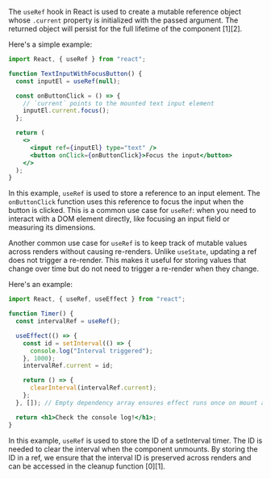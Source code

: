 The `useRef` hook in React is used to create a mutable reference object whose `.current` property is initialized with the passed argument. The returned object will persist for the full lifetime of the component [1][2].

Here's a simple example:

```jsx
import React, { useRef } from "react";

function TextInputWithFocusButton() {
  const inputEl = useRef(null);

  const onButtonClick = () => {
    // `current` points to the mounted text input element
    inputEl.current.focus();
  };

  return (
    <>
      <input ref={inputEl} type="text" />
      <button onClick={onButtonClick}>Focus the input</button>
    </>
  );
}
```

In this example, `useRef` is used to store a reference to an input element. The `onButtonClick` function uses this reference to focus the input when the button is clicked. This is a common use case for `useRef`: when you need to interact with a DOM element directly, like focusing an input field or measuring its dimensions.

Another common use case for `useRef` is to keep track of mutable values across renders without causing re-renders. Unlike `useState`, updating a ref does not trigger a re-render. This makes it useful for storing values that change over time but do not need to trigger a re-render when they change.

Here's an example:

```jsx
import React, { useRef, useEffect } from "react";

function Timer() {
  const intervalRef = useRef();

  useEffect(() => {
    const id = setInterval(() => {
      console.log("Interval triggered");
    }, 1000);
    intervalRef.current = id;

    return () => {
      clearInterval(intervalRef.current);
    };
  }, []); // Empty dependency array ensures effect runs once on mount and cleanup on unmount

  return <h1>Check the console log!</h1>;
}
```

In this example, `useRef` is used to store the ID of a setInterval timer. The ID is needed to clear the interval when the component unmounts. By storing the ID in a ref, we ensure that the interval ID is preserved across renders and can be accessed in the cleanup function [0][1].
